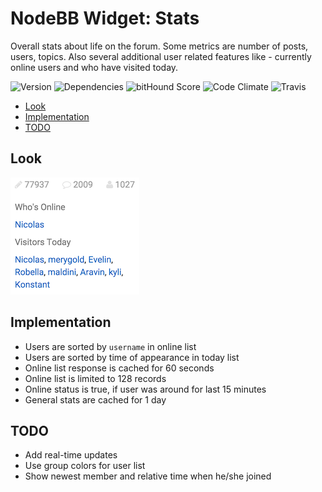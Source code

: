 # NodeBB Widget: Stats

Overall stats about life on the forum. Some metrics are number of posts, users, topics. Also several additional user related features like - currently online users and who have visited today.

![Version](https://img.shields.io/npm/v/nodebb-widget-ns-stats.svg)
![Dependencies](https://david-dm.org/NicolasSiver/nodebb-widget-ns-stats.svg)
![bitHound Score](https://www.bithound.io/github/NicolasSiver/nodebb-widget-ns-stats/badges/score.svg)
![Code Climate](https://img.shields.io/codeclimate/github/NicolasSiver/nodebb-widget-ns-stats.svg)
![Travis](https://travis-ci.org/NicolasSiver/nodebb-widget-ns-stats.svg?branch=master)

<!-- START doctoc generated TOC please keep comment here to allow auto update -->
<!-- DON'T EDIT THIS SECTION, INSTEAD RE-RUN doctoc TO UPDATE -->
 

- [Look](#look)
- [Implementation](#implementation)
- [TODO](#todo)

<!-- END doctoc generated TOC please keep comment here to allow auto update -->

## Look

![Widget Preview](screenshot.png)

## Implementation

- Users are sorted by `username` in online list
- Users are sorted by time of appearance in today list
- Online list response is cached for 60 seconds
- Online list is limited to 128 records
- Online status is true, if user was around for last 15 minutes
- General stats are cached for 1 day

## TODO

- Add real-time updates
- Use group colors for user list
- Show newest member and relative time when he/she joined